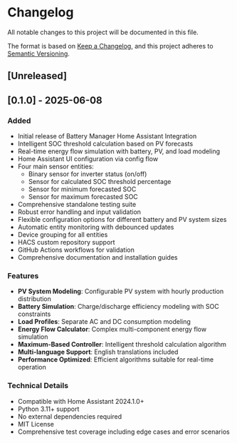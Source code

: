 # Changelog

All notable changes to this project will be documented in this file.

The format is based on [Keep a Changelog](https://keepachangelog.com/en/0.1.0/),
and this project adheres to [Semantic Versioning](https://semver.org/spec/v2.0.0.html).

## [Unreleased]

## [0.1.0] - 2025-06-08

### Added
- Initial release of Battery Manager Home Assistant Integration
- Intelligent SOC threshold calculation based on PV forecasts
- Real-time energy flow simulation with battery, PV, and load modeling
- Home Assistant UI configuration via config flow
- Four main sensor entities:
  - Binary sensor for inverter status (on/off)
  - Sensor for calculated SOC threshold percentage
  - Sensor for minimum forecasted SOC
  - Sensor for maximum forecasted SOC
- Comprehensive standalone testing suite
- Robust error handling and input validation
- Flexible configuration options for different battery and PV system sizes
- Automatic entity monitoring with debounced updates
- Device grouping for all entities
- HACS custom repository support
- GitHub Actions workflows for validation
- Comprehensive documentation and installation guides

### Features
- **PV System Modeling**: Configurable PV system with hourly production distribution
- **Battery Simulation**: Charge/discharge efficiency modeling with SOC constraints
- **Load Profiles**: Separate AC and DC consumption modeling
- **Energy Flow Calculator**: Complex multi-component energy flow simulation
- **Maximum-Based Controller**: Intelligent threshold calculation algorithm
- **Multi-language Support**: English translations included
- **Performance Optimized**: Efficient algorithms suitable for real-time operation

### Technical Details
- Compatible with Home Assistant 2024.1.0+
- Python 3.11+ support
- No external dependencies required
- MIT License
- Comprehensive test coverage including edge cases and error scenarios
